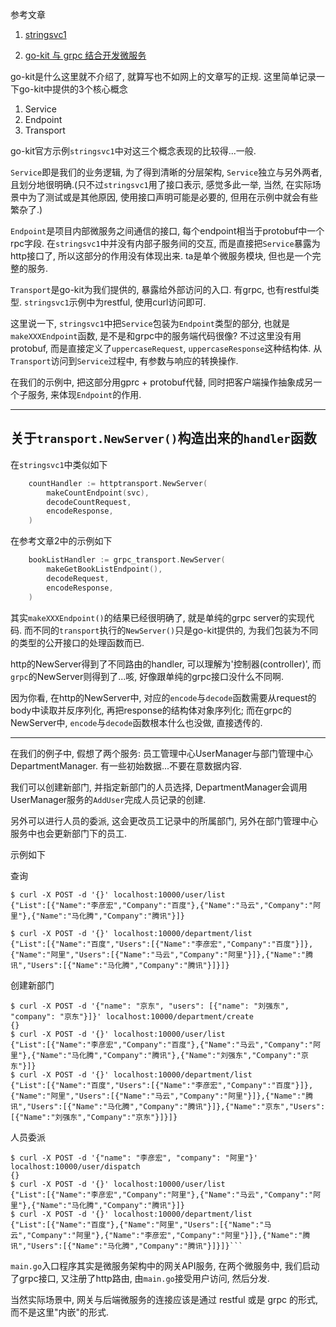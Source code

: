 参考文章

1. [stringsvc1](http://gokit.io/examples/stringsvc.html#stringsvc1)

2. [go-kit 与 grpc 结合开发微服务](http://www.articlechain.cn/articles/2018/04/27/1524822459139)

go-kit是什么这里就不介绍了, 就算写也不如网上的文章写的正规. 这里简单记录一下go-kit中提供的3个核心概念

1. Service
2. Endpoint
3. Transport

go-kit官方示例`stringsvc1`中对这三个概念表现的比较得...一般. 

`Service`即是我们的业务逻辑, 为了得到清晰的分层架构, `Service`独立与另外两者, 且划分地很明确.(只不过`stringsvc1`用了接口表示, 感觉多此一举, 当然, 在实际场景中为了测试或是其他原因, 使用接口声明可能是必要的, 但用在示例中就会有些繁杂了.)

`Endpoint`是项目内部微服务之间通信的接口, 每个endpoint相当于protobuf中一个rpc字段. 在`stringsvc1`中并没有内部子服务间的交互, 而是直接把`Service`暴露为http接口了, 所以这部分的作用没有体现出来. ta是单个微服务模块, 但也是一个完整的服务.

`Transport`是go-kit为我们提供的, 暴露给外部访问的入口. 有grpc, 也有restful类型. `stringsvc1`示例中为restful, 使用curl访问即可.

这里说一下, `stringsvc1`中把`Service`包装为`Endpoint`类型的部分, 也就是`makeXXXEndpoint`函数, 是不是和grpc中的服务端代码很像? 不过这里没有用protobuf, 而是直接定义了`uppercaseRequest`, `uppercaseResponse`这种结构体. 从`Transport`访问到`Service`过程中, 有参数与响应的转换操作. 

在我们的示例中, 把这部分用gprc + protobuf代替, 同时把客户端操作抽象成另一个子服务, 来体现`Endpoint`的作用.

------

## 关于`transport.NewServer()`构造出来的`handler`函数

在`stringsvc1`中类似如下

```go
	countHandler := httptransport.NewServer(
		makeCountEndpoint(svc),
		decodeCountRequest,
		encodeResponse,
	)
```

在参考文章2中的示例如下

```go
    bookListHandler := grpc_transport.NewServer(  
        makeGetBookListEndpoint(),
        decodeRequest,
        encodeResponse,
    )
```

其实`makeXXXEndpoint()`的结果已经很明确了, 就是单纯的grpc server的实现代码. 而不同的`transport`执行的`NewServer()`只是go-kit提供的, 为我们包装为不同的类型的公开接口的处理函数而已.

http的NewServer得到了不同路由的handler, 可以理解为'控制器(controller)', 而`grpc`的NewServer则得到了...咳, 好像跟单纯的grpc接口没什么不同啊.

因为你看, 在http的NewServer中, 对应的`encode`与`decode`函数需要从request的body中读取并反序列化, 再把response的结构体对象序列化; 而在grpc的NewServer中, `encode`与`decode`函数根本什么也没做, 直接透传的.

------

在我们的例子中, 假想了两个服务: 员工管理中心UserManager与部门管理中心DepartmentManager. 有一些初始数据...不要在意数据内容.

我们可以创建新部门, 并指定新部门的人员选择, DepartmentManager会调用UserManager服务的`AddUser`完成人员记录的创建.

另外可以进行人员的委派, 这会更改员工记录中的所属部门, 另外在部门管理中心服务中也会更新部门下的员工.

示例如下

查询

```
$ curl -X POST -d '{}' localhost:10000/user/list
{"List":[{"Name":"李彦宏","Company":"百度"},{"Name":"马云","Company":"阿里"},{"Name":"马化腾","Company":"腾讯"}]}

$ curl -X POST -d '{}' localhost:10000/department/list
{"List":[{"Name":"百度","Users":[{"Name":"李彦宏","Company":"百度"}]},{"Name":"阿里","Users":[{"Name":"马云","Company":"阿里"}]},{"Name":"腾讯","Users":[{"Name":"马化腾","Company":"腾讯"}]}]}
```

创建新部门

```
$ curl -X POST -d '{"name": "京东", "users": [{"name": "刘强东", "company": "京东"}]}' localhost:10000/department/create
{}
$ curl -X POST -d '{}' localhost:10000/user/list
{"List":[{"Name":"李彦宏","Company":"百度"},{"Name":"马云","Company":"阿里"},{"Name":"马化腾","Company":"腾讯"},{"Name":"刘强东","Company":"京东"}]}
$ curl -X POST -d '{}' localhost:10000/department/list
{"List":[{"Name":"百度","Users":[{"Name":"李彦宏","Company":"百度"}]},{"Name":"阿里","Users":[{"Name":"马云","Company":"阿里"}]},{"Name":"腾讯","Users":[{"Name":"马化腾","Company":"腾讯"}]},{"Name":"京东","Users":[{"Name":"刘强东","Company":"京东"}]}]}
```

人员委派

```
$ curl -X POST -d '{"name": "李彦宏", "company": "阿里"}' localhost:10000/user/dispatch
{}
$ curl -X POST -d '{}' localhost:10000/user/list
{"List":[{"Name":"李彦宏","Company":"阿里"},{"Name":"马云","Company":"阿里"},{"Name":"马化腾","Company":"腾讯"}]}
$ curl -X POST -d '{}' localhost:10000/department/list
{"List":[{"Name":"百度"},{"Name":"阿里","Users":[{"Name":"马云","Company":"阿里"},{"Name":"李彦宏","Company":"阿里"}]},{"Name":"腾讯","Users":[{"Name":"马化腾","Company":"腾讯"}]}]}```
```

`main.go`入口程序其实是微服务架构中的网关API服务, 在两个微服务中, 我们启动了grpc接口, 又注册了http路由, 由`main.go`接受用户访问, 然后分发.

当然实际场景中, 网关与后端微服务的连接应该是通过 restful 或是 grpc 的形式, 而不是这里"内嵌"的形式.
